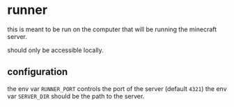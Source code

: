 # runner

this is meant to be run on the computer that will be running the minecraft server.

should only be accessible locally.

## configuration

the env var `RUNNER_PORT` controls the port of the server (default `4321`)
the env var `SERVER_DIR` should be the path to the server.
